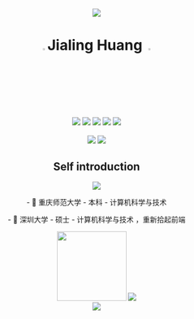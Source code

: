 <h1 align="center"> </h1>

<div align="center">
  <a href="https://sunguoqi.com/"> <img src="https://readme-typing-svg.herokuapp.com/?lines=Welcome%20to%20my%20world!%20&center=true&size=32"> </a>
  <h1 height="100px">
    <a href="https://www.gautamkrishnar.com/"><img src="https://media.giphy.com/media/hvRJCLFzcasrR4ia7z/giphy.gif" width="3%"></a>Jialing Huang <a href="https://www.gautamkrishnar.com/"><img src="https://media.giphy.com/media/hvRJCLFzcasrR4ia7z/giphy.gif" width="3%"></a>
  </h1>
  
</div>
<div align="center">
  <img src="https://img.shields.io/badge/-HTML-E34F26?style=flat&logo=html5&logoColor=white">
  <img src="https://img.shields.io/badge/-CSS-1572B6?style=flat&logo=css3&logoColor=white">
  <img src="https://img.shields.io/badge/-JavaScript-f6da1c?style=flat&logo=javascript&logoColor=white">
  <img src="https://img.shields.io/badge/-Vue-46b882?style=flat&logo=vue.js&logoColor=white">
  <img src="https://img.shields.io/badge/wechat_miniprogram-09b955?style=flat&logo=wechat&logoColor=white">
  <br><br>
  <img src="https://img.shields.io/badge/-Git-ee462c?style=flat&logo=git&logoColor=white">
  <img src="https://img.shields.io/badge/-Github-black?style=flat&logo=github">
</div>

<div align="center">
<h2>Self introduction </h2>
<a href="https://blog.csdn.net/qq_43302934"><img src="https://img.shields.io/static/v1?label=Blog&message=CSDN&color=red"/></a>
<p> - 🏢 重庆师范大学 - 本科 - 计算机科学与技术</p>
<p> - 🏢 深圳大学 - 硕士 - 计算机科学与技术 ，重新拾起前端</p>

<div align="center"> <img height="137px" src="https://github-readme-stats.vercel.app/api?username=iris14&hide_title=true&hide_border=true&show_icons=trueline_height=21&text_color=000&icon_color=000&bg_color=0,ea6161,ffc64d,fffc4d,52fa5a&theme=graywhite" />
    <img src="https://github-readme-stats.vercel.app/api/top-langs/?username=sun0225SUN&hide_title=true&hide_border=true&layout=compact&langs_count=6&text_color=000&icon_color=fff&bg_color=0,52fa5a,4dfcff,c64dff&theme=graywhite" /> 
  </div>
  <img src="https://github-readme-activity-graph.vercel.app/graph?username=iris14&theme=xcode"/>
</div>

# 


<br>
<div  align="center">
  
</div>



